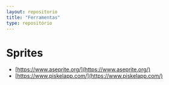 ```yaml
---
layout: repositorio
title: "Ferramentas"
type: repositório
---
```


# Sprites

-  [https://www.aseprite.org/](https://www.aseprite.org/)  
-  [https://www.piskelapp.com/](https://www.piskelapp.com/)  



